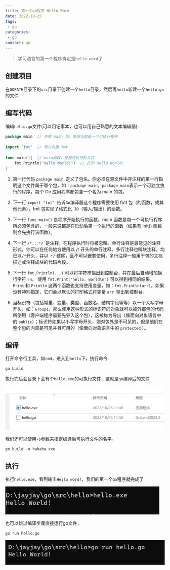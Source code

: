 ```yaml
---
title: 第一个go程序 Hello Word
date: 2022-10-25
tags: 
 - go
categories: 
 - go
contact: go
---
```




>  学习语言的第一个程序肯定是`hello word`了



## 创建项目

在`GOPATH`目录下的`src`目录下创建一个`hello`目录，然后再`hello`新建一个`hello.go`的文件

## 编写代码

编辑`hello.go`文件(可以用记事本，也可以用自己熟悉的文本编辑器):

```go
package main  // 声明 main 包，表明当前是一个可执行程序

import "fmt"  // 导入内置 fmt 

func main(){  // main函数，是程序执行的入口
    fmt.Println("Hello World!")  // 打印 Hello World!
}
```

1. 第一行代码 `package main `定义了包名。你必须在源文件中非注释的第一行指明这个文件属于哪个包，如：`package main`。`package main`表示一个可独立执行的程序，每个 Go 应用程序都包含一个名为 main 的包。

2. 下一行 `import "fmt" `告诉` Go `编译器这个程序需要使用 fmt 包（的函数，或其他元素），fmt 包实现了格式化` IO`（输入/输出）的函数。

3. 下一行 `func main()` 是程序开始执行的函数。main 函数是每一个可执行程序所必须包含的，一般来说都是在启动后第一个执行的函数（如果有 init() 函数则会先执行该函数）。

4. 下一行 `/*...*/ `是注释，在程序执行时将被忽略。单行注释是最常见的注释形式，你可以在任何地方使用以 // 开头的单行注释。多行注释也叫块注释，均已以` /* `开头，并以` */` 结尾，且不可以嵌套使用，多行注释一般用于包的文档描述或注释成块的代码片段。

5. 下一行 `fmt.Println(...)` 可以将字符串输出到控制台，并在最后自动增加换行字符 `\n`。
   使用 `fmt.Print("hello, world\n")` 可以得到相同的结果。
   `Print` 和 `Println` 这两个函数也支持使用变量，如：`fmt.Println(arr)`。如果没有特别指定，它们会以默认的打印格式将变量 `arr `输出到控制台。

6. 当标识符（包括常量、变量、类型、函数名、结构字段等等）以一个大写字母开头，如：`Group1`，那么使用这种形式的标识符的对象就可以被外部包的代码所使用（客户端程序需要先导入这个包），这被称为导出（像面向对象语言中的 `public`）；标识符如果以小写字母开头，则对包外是不可见的，但是他们在整个包的内部是可见并且可用的（像面向对象语言中的 `protected` ）。

   

## 编译

打开命令行工具，如`cmd`，进入到`hello`下，执行命令: 

```shell
go build
```

执行完后会目录下会有个`hello.exe`的可执行文件，这就是`go`编译后的文件

![image-20221025164527137](%E7%AC%AC%E4%B8%80%E4%B8%AAGo%E7%A8%8B%E5%BA%8F%20Hello%20Word.assets/image-20221025164527137.png)

我们还可以使用`-o`参数来指定编译后可执行文件的名字。

```shell
go build -o hahaha.exe
```



## 执行

执行`helle.exe`，看到输出`Hello word!`，我们的第一个`Go`程序就完成了

![image-20221025164519422](%E7%AC%AC%E4%B8%80%E4%B8%AAGo%E7%A8%8B%E5%BA%8F%20Hello%20Word.assets/image-20221025164519422.png)

也可以跳过编译步骤直接运行go文件，

```shell
go run hello.go
```

![image-20221025164509829](%E7%AC%AC%E4%B8%80%E4%B8%AAGo%E7%A8%8B%E5%BA%8F%20Hello%20Word.assets/image-20221025164509829.png)